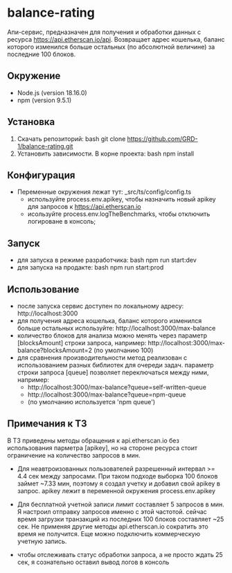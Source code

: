 # balance-rating

Апи-сервис, предназначен для получения и обработки данных с ресурса https://api.etherscan.io/api.
Возвращает адрес кошелька, баланс которого изменился больше остальных (по абсолютной величине) за последние 100 блоков.

## Окружение

- Node.js (version 18.16.0)
- npm (version 9.5.1)

## Установка

1. Скачать репозиторий: bash git clone https://github.com/GRD-1/balance-rating.git
2. Установить зависимости. В корне проекта: bash npm install

## Конфигурация

* Переменные окружения лежат тут: _src/ts/config/config.ts
  * используйте process.env.apikey, чтобы назначить новый apikey для запросов к https://api.etherscan.io
  * исользуйте process.env.logTheBenchmarks, чтобы отключить логироване в консоль;

## Запуск 

* для запуска в режиме разработчика: bash npm run start:dev
* для запуска на продакте: bash npm run start:prod

## Использование

* после запуска сервис доступен по локальному адресу: http://localhost:3000
* для получения адреса кошелька, баланс которого изменился больше остальных используйте: http://localhost:3000/max-balance
* количество блоков для анализа можно менять через параметр [blocksAmount] строки запроса, 
например: http://localhost:3000/max-balance?blocksAmount=2 (по умолчанию 100)
* для сравнения производительности метод реализован с использованием разных библиотек для очереди задач.
  параметр строки запроса [queue] позволяет переключаться между ними, например:
  * http://localhost:3000/max-balance?queue=self-written-queue
  * http://localhost:3000/max-balance?queue=npm-queue
  * (по умолчанию используется 'npm queue')

## Примечания к ТЗ

В ТЗ приведены методы обращения к api.etherscan.io без использования парметра [apikey], 
но на стороне ресурса стоит ограничение на количество запросов в мин.
* Для неавтроизованных пользователей разрешенный интервал >= 4.4 сек между запросами. При таком подходе выборка 100 блоков займет ~7.33 мин,
поэтому я создал учетку и добавил свой apikey в запрос. apikey лежит в переменной окружения process.env.apikey


* Для бесплатной учетной записи лимит составляет 5 запросов в мин. Я настроил отправку запросов именно с этой частотой.
сейчас время загрузки транзакций из последних 100 блоков составляет ~25 сек. Не применяя другие методы api.etherscan.io 
сократить это время не получится. Еще можно подключить коммерческую учетную запись.

* чтобы отслеживать статус обработки запроса, а не просто ждать 25 сек, я сознательно оставил вывод логов в консоль

